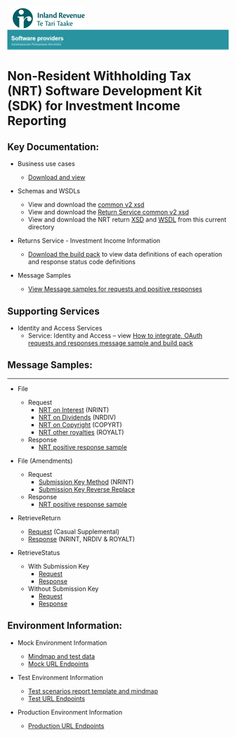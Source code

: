 ![IRD logo](../../Images/IRlogo.gif)
![Software Dev](../../Images/SoftwareDev.png)

# Non-Resident Withholding Tax (NRT) Software Development Kit (SDK) for Investment Income Reporting

## Key Documentation:

- Business use cases
	- [Download and view](III%20-%20NRT%20-%20GWS%20business%20use%20cases.pdf)
	
- Schemas and WSDLs
	- View and download the [common v2 xsd](../../Schema%20-%20Common/Common.v2.xsd)
	- View and download the [Return Service common v2 xsd](../Service%20-%20Return%20III/Latest/)
	- View and download the NRT return [XSD](ReturnNRT.v1.xsd) and [WSDL](NRTDevWsdl.wsdl) from this current directory

 - Returns Service - Investment Income Information 
	- [Download the build pack](../Service%20-%20Return%20III/Latest/Gateway%20Services%20Build%20Pack%20-%20Return%20Service%20-%20III.pdf) to view data definitions of each operation and response status code definitions

- Message Samples
    - [View Message samples for requests and positive responses](#message-samples)	
	
## Supporting Services 

- Identity and Access Services
	- Service: Identity and Access – view [How to integrate, OAuth requests and responses message sample and build pack](https://github.com/InlandRevenue/Gateway_Services-Access)

## Message Samples:
-----------------

- File  
	- Request
		- [NRT on Interest](sample%20messages/File_Request_NRT_NRINT.xml) (NRINT)
		- [NRT on Dividends](sample%20messages/File_Request_NRT_NRDIV.xml) (NRDIV)
		- [NRT on Copyright](sample%20messages/File_Request_NRT_COPYRT.xml) (COPYRT)
		- [NRT other royalties](sample%20messages/File_Request_NRT_ROYALT.xml) (ROYALT)
	- Response
		- [NRT positive response sample](sample%20messages/File_Response_Generic.xml)
	
- File (Amendments)
	- Request
		- [Submission Key Method](sample%20messages/ile_Request_NRT_NRINT_amendment_with_submission_key.xml) (NRINT)
	    - [Submission Key Reverse Replace](sample%20messages/File_Request_NRT_NRINT_amendment_ReverseReplace.xml)
    - Response		
		- [NRT positive response sample](sample%20messages/File_Response_Generic.xml)
	
- RetrieveReturn
	- [Request](sample%20messages/RetreveReturn_Request_NRT.xml)  (Casual Supplemental)
	- [Response](sample%20messages/RetreveReturn_Response_NRT.xml)  (NRINT, NRDIV & ROYALT)

- RetrieveStatus
	- With Submission Key
		- [Request](sample%20messages/RetrieveStatus_Request_with_submission_key.xml) 
		- [Response](sample%20messages/RetrieveStatus_Response_with_submission_key.xml) 
	- Without Submission Key
		- [Request](sample%20messages/RetrieveStatus_Request_without_submission_key.xml) 
		- [Response](sample%20messages/RetrieveStatus_Response_without_submission_key.xml) 	
	
## Environment Information:

- Mock Environment Information
	- [Mindmap and test data](../Test%20Details%20-%20IIR/README.md#mock-environment-information)
	- [Mock URL Endpoints](../Test%20Details%20-%20IIR/README.md#mock-environment)

- Test Environment Information
	- [Test scenarios report template and mindmap](../Test%20Details%20-%20IIR/README.md#test-environment-information)
	- [Test URL Endpoints](../Test%20Details%20-%20IIR/README.md#test-environment-information)

- Production Environment Information
	- [Production URL Endpoints](../Test%20Details%20-%20IIR/README.md#production-environment-information)
	
